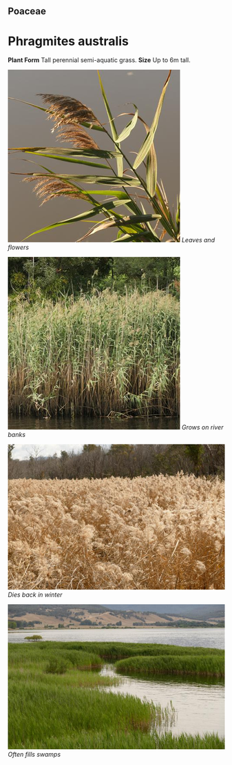 ## Poaceae
# Phragmites australis

**Plant Form** Tall perennial semi-aquatic grass. **Size** Up to 6m tall.


![Leaves and flowers](81241_P1033902.jpg)
   *Leaves and flowers* 

![Grows on river banks](79853_P1077994.jpg)
   *Grows on river banks* 

![Dies back in winter](14636_P6990615.jpg)
   *Dies back in winter* 

![Often fills swamps](11408_P6950376.jpg)
   *Often fills swamps* 

